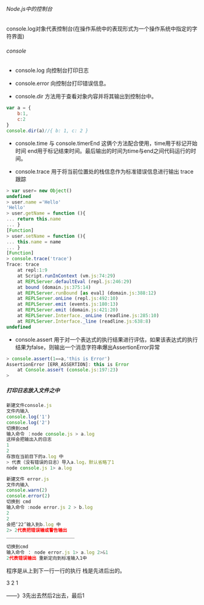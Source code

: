 ###### Node.js中的控制台
console.log对象代表控制台(在操作系统中的表现形式为一个操作系统中指定的字符界面)

###### console 

* console.log 向控制台打印日志

* console.error 向控制台打印错误信息。
* console.dir 方法用于查看对象内容并将其输出到控制台中。
```js
var a = {
	b:1,
	c:2
}
console.dir(a)//{ b: 1, c: 2 }
```
* console.time 与 console.timerEnd 
这俩个方法配合使用，time用于标记开始时间
end用于标记结束时间。最后输出的时间为time与end之间代码运行的时间。

* console.trace 用于将当前位置处的栈信息作为标准错误信息进行输出
trace跟踪
```js
> var user= new Object()
undefined
> user.name ='Hello'
'Hello'
> user.getName = function (){
... return this.name
... }
[Function]
> user.setName = function (){
... this.name = name
... }
[Function]
> console.trace('trace')
Trace: trace
    at repl:1:9
    at Script.runInContext (vm.js:74:29)
    at REPLServer.defaultEval (repl.js:246:29)
    at bound (domain.js:375:14)
    at REPLServer.runBound [as eval] (domain.js:388:12)
    at REPLServer.onLine (repl.js:492:10)
    at REPLServer.emit (events.js:180:13)
    at REPLServer.emit (domain.js:421:20)
    at REPLServer.Interface._onLine (readline.js:285:10)
    at REPLServer.Interface._line (readline.js:638:8)
undefined

```

* console.assert 
用于对一个表达式的执行结果进行评估，如果该表达式的执行结果为false，则输出一个消息字符串爆出AssertionError异常
```js
> console.assert(1==a,'this is Error')
AssertionError [ERR_ASSERTION]: this is Error
    at Console.assert (console.js:197:23)
>
```

##### 打印日志放入文件之中
```js
新建文件console.js 
文件内输入
console.log('1')
console.log('2')
切换到cmd
输入命令 ：node console.js > a.log 
这样会把输出入的日志
1 
2 
存放在当前目下的a.log 中
> 代表（没有错误的日志）导入a.log，默认省略了1
node console.js 1> a.log
````
```js
新建文件 error.js 
文件内输入
console.warn(2)
console.error(2)
切换到 cmd 
输入命令 :node error.js 2 > b.log 
2
2
会把‘22’输入到b.log 中
2> 2代表把错误输或警告输出
_________________________

切换到cmd 
输入命令 ： node error.js 1> a.log 2>&1 
2代表错误输出 重新定向到标准输入1中
````

程序是从上到下一行一行的执行
栈是先进后出的。

<!-- 栈 -->
3
2
1

——》3先出去然后2出去，最后1